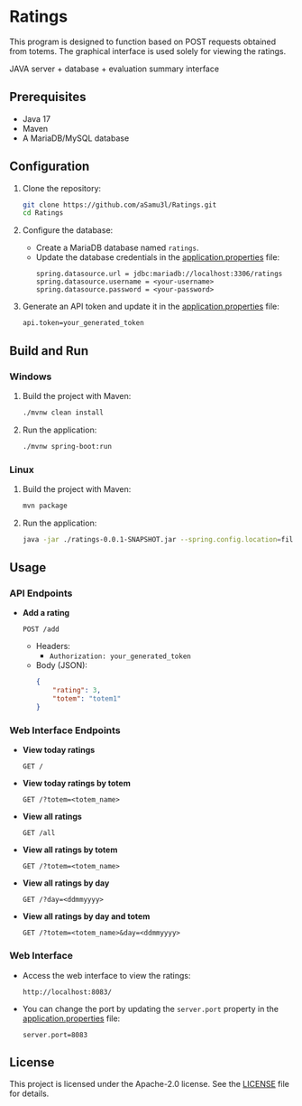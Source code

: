 # Ratings

This program is designed to function based on POST requests obtained from totems. The graphical interface is used solely for viewing the ratings.

JAVA server + database + evaluation summary interface


## Prerequisites

- Java 17
- Maven
- A MariaDB/MySQL database

## Configuration

1. Clone the repository:
    ```sh
    git clone https://github.com/aSamu3l/Ratings.git
    cd Ratings
    ```

2. Configure the database:
    - Create a MariaDB database named `ratings`.
    - Update the database credentials in the [application.properties](src/main/resources/application.properties) file:
        ```properties
        spring.datasource.url = jdbc:mariadb://localhost:3306/ratings
        spring.datasource.username = <your-username>
        spring.datasource.password = <your-password>
        ```

3. Generate an API token and update it in the [application.properties](src/main/resources/application.properties) file:
    ```properties
    api.token=your_generated_token
    ```

## Build and Run

### Windows

1. Build the project with Maven:
    ```sh
    ./mvnw clean install
    ```

2. Run the application:
    ```sh
    ./mvnw spring-boot:run
    ```

### Linux

1. Build the project with Maven:
    ```sh
    mvn package
    ```

2. Run the application:
    ```sh
    java -jar ./ratings-0.0.1-SNAPSHOT.jar --spring.config.location=file:./application.properties
    ```

## Usage

### API Endpoints

- **Add a rating**
    ```http
    POST /add
    ```
    - Headers:
        - `Authorization: your_generated_token`
    - Body (JSON):
        ```json
        {
            "rating": 3,
            "totem": "totem1"
        }
        ```
### Web Interface Endpoints

- **View today ratings**
    ```http
    GET /
    ```

- **View today ratings by totem**
    ```http
    GET /?totem=<totem_name>
    ```
    
- **View all ratings**
    ```http
    GET /all
    ```

- **View all ratings by totem**
    ```http
    GET /?totem=<totem_name>
    ```

- **View all ratings by day**
    ```http
    GET /?day=<ddmmyyyy>
    ```

- **View all ratings by day and totem**
    ```http
    GET /?totem=<totem_name>&day=<ddmmyyyy>
    ```

### Web Interface

- Access the web interface to view the ratings:
    ```
    http://localhost:8083/
    ```
- You can change the port by updating the `server.port` property in the [application.properties](src/main/resources/application.properties) file:
    ```properties
    server.port=8083
    ```

## License

This project is licensed under the Apache-2.0 license. See the [LICENSE](LICENSE) file for details.